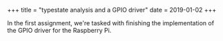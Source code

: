 +++
title = "typestate analysis and a GPIO driver"
date = 2019-01-02
+++

In the first assignment, we're tasked with finishing the implementation of the GPIO driver
for the Raspberry Pi.
